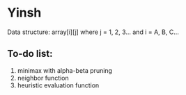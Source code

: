# Yinsh

Data structure: array[i][j] where j = 1, 2, 3... and i = A, B, C...    

## To-do list:  
1. minimax with alpha-beta pruning  
2. neighbor function  
3. heuristic evaluation function  

